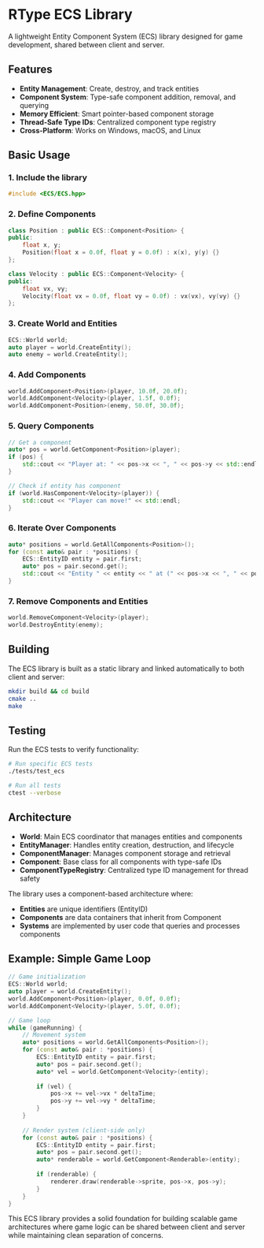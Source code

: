 # RType ECS Library

A lightweight Entity Component System (ECS) library designed for game development, shared between client and server.

## Features

- **Entity Management**: Create, destroy, and track entities
- **Component System**: Type-safe component addition, removal, and querying
- **Memory Efficient**: Smart pointer-based component storage
- **Thread-Safe Type IDs**: Centralized component type registry
- **Cross-Platform**: Works on Windows, macOS, and Linux

## Basic Usage

### 1. Include the library
```cpp
#include <ECS/ECS.hpp>
```

### 2. Define Components
```cpp
class Position : public ECS::Component<Position> {
public:
    float x, y;
    Position(float x = 0.0f, float y = 0.0f) : x(x), y(y) {}
};

class Velocity : public ECS::Component<Velocity> {
public:
    float vx, vy;
    Velocity(float vx = 0.0f, float vy = 0.0f) : vx(vx), vy(vy) {}
};
```

### 3. Create World and Entities
```cpp
ECS::World world;
auto player = world.CreateEntity();
auto enemy = world.CreateEntity();
```

### 4. Add Components
```cpp
world.AddComponent<Position>(player, 10.0f, 20.0f);
world.AddComponent<Velocity>(player, 1.5f, 0.0f);
world.AddComponent<Position>(enemy, 50.0f, 30.0f);
```

### 5. Query Components
```cpp
// Get a component
auto* pos = world.GetComponent<Position>(player);
if (pos) {
    std::cout << "Player at: " << pos->x << ", " << pos->y << std::endl;
}

// Check if entity has component
if (world.HasComponent<Velocity>(player)) {
    std::cout << "Player can move!" << std::endl;
}
```

### 6. Iterate Over Components
```cpp
auto* positions = world.GetAllComponents<Position>();
for (const auto& pair : *positions) {
    ECS::EntityID entity = pair.first;
    auto* pos = pair.second.get();
    std::cout << "Entity " << entity << " at (" << pos->x << ", " << pos->y << ")" << std::endl;
}
```

### 7. Remove Components and Entities
```cpp
world.RemoveComponent<Velocity>(player);
world.DestroyEntity(enemy);
```

## Building

The ECS library is built as a static library and linked automatically to both client and server:

```bash
mkdir build && cd build
cmake ..
make
```

## Testing

Run the ECS tests to verify functionality:

```bash
# Run specific ECS tests
./tests/test_ecs

# Run all tests
ctest --verbose
```

## Architecture

- **World**: Main ECS coordinator that manages entities and components
- **EntityManager**: Handles entity creation, destruction, and lifecycle
- **ComponentManager**: Manages component storage and retrieval
- **Component<T>**: Base class for all components with type-safe IDs
- **ComponentTypeRegistry**: Centralized type ID management for thread safety

The library uses a component-based architecture where:
- **Entities** are unique identifiers (EntityID)
- **Components** are data containers that inherit from Component<T>
- **Systems** are implemented by user code that queries and processes components

## Example: Simple Game Loop

```cpp
// Game initialization
ECS::World world;
auto player = world.CreateEntity();
world.AddComponent<Position>(player, 0.0f, 0.0f);
world.AddComponent<Velocity>(player, 5.0f, 0.0f);

// Game loop
while (gameRunning) {
    // Movement system
    auto* positions = world.GetAllComponents<Position>();
    for (const auto& pair : *positions) {
        ECS::EntityID entity = pair.first;
        auto* pos = pair.second.get();
        auto* vel = world.GetComponent<Velocity>(entity);
        
        if (vel) {
            pos->x += vel->vx * deltaTime;
            pos->y += vel->vy * deltaTime;
        }
    }
    
    // Render system (client-side only)
    for (const auto& pair : *positions) {
        ECS::EntityID entity = pair.first;
        auto* pos = pair.second.get();
        auto* renderable = world.GetComponent<Renderable>(entity);
        
        if (renderable) {
            renderer.draw(renderable->sprite, pos->x, pos->y);
        }
    }
}
```

This ECS library provides a solid foundation for building scalable game architectures where game logic can be shared between client and server while maintaining clean separation of concerns.
